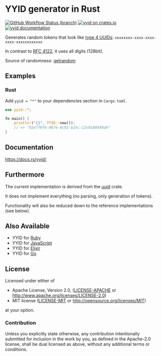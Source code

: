 # YYID generator in Rust 

[![GitHub Workflow Status (branch)](https://img.shields.io/github/workflow/status/asaaki/yyid.rs/Rust/master)](https://github.com/asaaki/yyid.rs/actions?query=workflow%3ARust)  [![yyid on crates.io](https://img.shields.io/crates/v/yyid.svg)](https://crates.io/crates/yyid) [![yyid documentation](https://docs.rs/yyid/badge.svg)](https://docs.rs/yyid/)

Generates random tokens that look like [type 4 UUIDs](https://en.wikipedia.org/wiki/Universally_unique_identifier#Version_4_.28random.29): `xxxxxxxx-xxxx-xxxx-xxxx-xxxxxxxxxxxx`

In contrast to [RFC 4122](https://tools.ietf.org/rfc/rfc4122.txt), it uses all digits (128bit).

Source of randomness: [getrandom](https://crates.io/crates/getrandom)

## Examples

### Rust

Add `yyid = "*"` to your dependencies section in `Cargo.toml`.

```rust
use yyid::*;

fn main() {
    println!("{}", YYID::new());
    // => "02e7f0f6-067e-8c92-b25c-12c9180540a9"
}
```

## Documentation

<https://docs.rs/yyid/>

## Furthermore

The current implementation is derived from the [uuid](http://doc.rust-lang.org/uuid/uuid/index.html) crate.

It does not implement everything (no parsing, only generation of tokens).

Functionality will also be reduced down to the reference implementations (see below).

## Also Available

- YYID for [Ruby](https://github.com/janlelis/yyid.rb)
- YYID for [JavaScript](https://github.com/janlelis/yyid.js)
- YYID for [Elixir](https://github.com/janlelis/yyid.ex)
- YYID for [Go](https://github.com/janlelis/yyid.go)

## License

Licensed under either of

 * Apache License, Version 2.0, ([LICENSE-APACHE](LICENSE-APACHE) or http://www.apache.org/licenses/LICENSE-2.0)
 * MIT license ([LICENSE-MIT](LICENSE-MIT) or http://opensource.org/licenses/MIT)

at your option.

### Contribution

Unless you explicitly state otherwise, any contribution intentionally
submitted for inclusion in the work by you, as defined in the Apache-2.0
license, shall be dual licensed as above, without any additional terms or
conditions.
